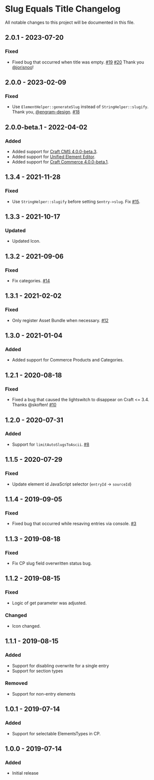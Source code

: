 # Slug Equals Title Changelog
All notable changes to this project will be documented in this file.

## 2.0.1 - 2023-07-20
### Fixed
- Fixed bug that occurred when title was empty. [#19](https://github.com/internetztube/craft-slug-equals-title/issues/19) [#20](https://github.com/internetztube/craft-slug-equals-title/pull/20) Thank you [@jorisnoo](https://github.com/jorisnoo)!

## 2.0.0 - 2023-02-09
### Fixed
- Use `ElementHelper::generateSlug` instead of `StringHelper::slugify`. Thank you, [@engram-design](https://github.com/engram-design). [#18](https://github.com/internetztube/craft-slug-equals-title/pull/18)

## 2.0.0-beta.1 - 2022-04-02
### Added
- Added support for [Craft CMS 4.0.0-beta.3](https://github.com/craftcms/cms/releases/tag/4.0.0-beta.3).
- Added support for [Unified Element Editor](https://craftcms.com/docs/4.x/extend/updating-plugins.html#unified-element-editor).
- Added support for [Craft Commerce 4.0.0-beta.1](https://github.com/craftcms/commerce/releases/tag/4.0.0-beta.1).

## 1.3.4 - 2021-11-28
### Fixed
- Use `StringHelper::slugify` before setting `$entry->slug`. Fix [#15](https://github.com/internetztube/craft-slug-equals-title/issues/15).

## 1.3.3 - 2021-10-17
### Updated
- Updated Icon.

## 1.3.2 - 2021-09-06
### Fixed
- Fix categories. [#14](https://github.com/internetztube/craft-slug-equals-title/issues/14)

## 1.3.1 - 2021-02-02
### Fixed
- Only register Asset Bundle when necessary. [#12](https://github.com/internetztube/craft-slug-equals-title/issues/12)

## 1.3.0 - 2021-01-04
### Added
- Added support for Commerce Products and Categories.

## 1.2.1 - 2020-08-18
### Fixed
- Fixed a bug that caused the lightswitch to disappear on Craft <= 3.4. Thanks @skoften! [#10](https://github.com/internetztube/craft-slug-equals-title/issues/10)

## 1.2.0 - 2020-07-31
### Added
- Support for `limitAutoSlugsToAscii`. [#8](https://github.com/internetztube/craft-slug-equals-title/issues/8)

## 1.1.5 - 2020-07-29
### Fixed
- Update element id JavaScript selector (`entryId` -> `sourceId`)

## 1.1.4 - 2019-09-05
### Fixed
- Fixed bug that occurred while resaving entries via console. [#3](https://github.com/internetztube/craft-slug-equals-title/issues/3)

## 1.1.3 - 2019-08-18
### Fixed
- Fix CP slug field overwritten status bug.

## 1.1.2 - 2019-08-15
### Fixed
- Logic of get parameter was adjusted.

### Changed
- Icon changed.

## 1.1.1 - 2019-08-15
### Added
- Support for disabling overwrite for a single entry
- Support for section types

### Removed
- Support for non-entry elements

## 1.0.1 - 2019-07-14
### Added
- Support for selectable ElementsTypes in CP.

## 1.0.0 - 2019-07-14
### Added
- Initial release